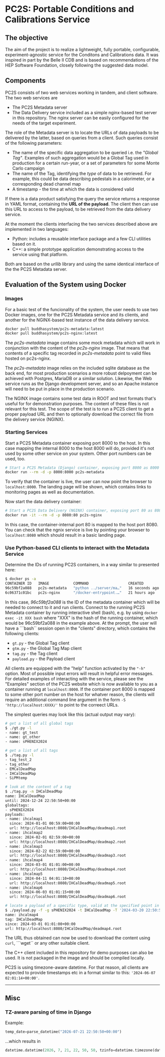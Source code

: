 # PC2S: Portable Conditions and Calibrations Service

## The objective
The aim of the project is to realize a lightweight, fully portable, configurable,
experiment-agnostic service for the Conditons and Calibrations data.
It was inspired in part by the Belle II CDB and is based on recommendations
of the HEP Software Foundation, closely following the suggested data model.

## Components

PC2S consists of two web services working in tandem, and
client software. The two web services are

* The PC2S Metadata server
* The Data Delivery service included as a simple nginx-based test server
in this repository. The nginx server can be easily configured for the needs
of the target experiment.

The role of the Metadata server is to locate the URLs of data payloads to
be delivered by the latter, based on queries from a client. Such queries
consist of the following parameters:

* The name of the specific data aggregation to be queried i.e. the *"Global Tag"*.
Examples of such aggregation would be a Global Tag used in production for a certain
run-year, or a set of parameters for some Monte Carlo campaign
* The name of the Tag, identifying the *type* of data to be retrieved. For example,
this could be data describing pedestals in a calorimeter, or a corresponding
dead channel map
* A timestamp - the time at which the data is considered valid

If there is a data product satisfying the query the service returns
a response in YAML format, containing the **URL of the payload**. The client
then can use this URL to access to the payload, to be retrieved from the data
delivery service.

At the moment the clients interfacing the two services described above are
implemented in two languages:

* Python: includes a reusable interface package and a few CLI utilities based on it.
* C++: a simple prototype application demonstrating access to the service using that platform.

Both are based on the *urllib* library and using the same identical interface
of the the PC2S Metadata server.

## Evaluation of the System using Docker

### Images

For a basic test of the funcionality of the system, the user needs to use
two Docker images, one for the PC2S Metadata service and its clients, and
another for the NGINX-based test instance of the data delivery service.

```bash
docker pull buddhasystem/pc2s-metadata:latest
docker pull buddhasystem/pc2s-nginx:latest
```

The *pc2s-metadata* image contains some mock metadata which will work
in conjunction with the content of the *pc2s-nginx* image. That means
that contents of a specific tag recorded in *pc2s-metadata* point
to valid files hosted on pc2s-nginx.

The *pc2s-metadata* image relies on the included sqlite database as the back end,
for most production scenarios a more robust delpoyment can be achieved
with Postgres, MariaDB or a similar solution. Likewise, the Web service
runs as the Django development server, and so an Apache instance will need
to be put in place in the production scenario.

The NGINX image contains some test data in ROOT and text formats that's useful
for for demonstration purposes. The content of these files is not relevant
for this test. The scope of the test is to run a PC2S client to get a proper payload
URL and then to optionally download the correct file from the delivery service (NGINX).

### Starting Services

Start a PC2S Metadata container exposing port 8000 to the host.
In this case mapping the internal 8000 to the host 8000 will do, provided
it's not used by some other service on your system. Other port numbers can
be used, too.

```bash
# Start a PC2S Metadata (Django) container, exposing port 8000 as 8000 on the host machine:
docker run --rm -d -p 8000:8000 pc2s-metadata
```

To verify that the container is live, the user can now point the browser to
```localhost:8000```. The landing page will be shown, which contains links
to monitoring pages as well as documentation.

Now start the data delivery container:
```bash
# Start a PC2S Data Delivery (NGINX) container, exposing port 80 as 8080 on the host machine:
docker run -it --rm -d -p 8080:80 pc2s-nginx
```

In this case, the container-internal port 80 is mapped to the host port 8080.
You can check that the ngnix service is live by pointing your browser to ```localhost:8080```
which should result in a basic landing page.

### Use Python-based CLI clients to interact with the Metadata Service

Determine the IDs of running PC2S containers, in a way similar to presented here:

```bash
$ docker ps -a
CONTAINER ID   IMAGE           COMMAND                  CREATED          STATUS          PORTS                                       NAMES
96c59bf2a088   pc2s-metadata   "python ../server/ma…"   16 seconds ago   Up 15 seconds   0.0.0.0:8000->8000/tcp, :::8000->8000/tcp   gifted_bhabha
6c06371c01bc   pc2s-nginx      "/docker-entrypoint.…"   21 hours ago     Up 21 hours     0.0.0.0:8080->80/tcp, :::8080->80/tcp       stoic_lamarr
```
In this case, *96c59bf2a088* is the ID of the metadata container which will be needed
to connect to it and run clients. Connect to the running PC2S Metadata container by running interactive shell (bash), e.g. by using ```docker exec -it XXX bash``` where "XXX" is the hash of the running container, which would be 96c59bf2a088 in the example above.
At the prompt, the user will have a ```bash`` session open in the "clients" directory,
which contains the following clients:

* ```gt.py``` - the Global Tag client
* ```gtm.py``` - the Global Tag Map client
* ```tag.py``` - the Tag client
* ```payload.py``` - the Payload client

All clients are equipped with the "help" function activated by the ```"-h"``` option.
Most of possible input errors will result in helpful error messages. For detailed
examples of interacting with the service, please see the "Examples" section of
the PC2S website which is now available to you as a container running at ```localhost:8000```.
If the container port 8000 is mapped to some other port number on the host
for whatver reason, the clients will require an additional command line argument
in the form ```-S 'http://localhost:XXXX/'``` to point to the correect URLs.

The simplest queries may look like this (actual output may vary):
```bash
# get a list of all global tags
$ ./gt.py -l
- name: gt_test
- name: gt_other
- name: sPHENIX2024

# get a list of all tags
$ ./tag.py -l
- tag_test_2
- tag_other
- EMCalDeadMap
- IHCalDeadMap
- SiPMtemp

# look at the content of a tag
$ ./tag.py -n IHCalDeadMap
name: IHCalDeadMap
until: 2024-12-24 22:50:50+00:00
globaltags:
- sPHENIX2024
payloads:
- name: ihcalmap1
  since: 2024-01-01 00:59:00+00:00
  url: http://localhost:8080/IHCalDeadMap/deadmap1.root
- name: ihcalmap2
  since: 2024-02-01 02:59:00+00:00
  url: http://localhost:8080/IHCalDeadMap/deadmap2.root
- name: ihcalmap3
  since: 2024-02-22 02:59:00+00:00
  url: http://localhost:8080/IHCalDeadMap/deadmap3.root
- name: ihcalmap4
  since: 2024-03-01 01:01:00+00:00
  url: http://localhost:8080/IHCalDeadMap/deadmap4.root
- name: ihcalmap5
  since: 2024-04-11 04:01:10+00:00
  url: http://localhost:8080/IHCalDeadMap/deadmap5.root
- name: ihcalmap6
  since: 2024-06-03 01:01:15+00:00
  url: http://localhost:8080/IHCalDeadMap/deadmap6.root

# locate a payload of a specific type, valid at the specified point in time
$ ./payload.py -f -g sPHENIX2024 -t IHCalDeadMap -T '2024-03-20 22:50:50+00:00'
name: ihcalmap4
tag: IHCalDeadMap
since: 2024-03-01 01:01:00+00:00
url: http://localhost:8080/IHCalDeadMap/deadmap4.root

```

The URL thus obtained can now be used to download the content using ```curl```, ```wget``
or any other suitable client.

The C++ client included in this repository for demo purposes can also be used.
It is not packaged in the image and should be compiled locally.

PC2S is using timezone-aware datetime. For that reason, all clients are expected
to provide timestamps etc in a format similar to this: ```'2024-06-07 02:01:14+00:00'```.

---
## Misc

### TZ-aware parsing of time in Django
Example:

```python
temp_date=parse_datetime("2026-07-21 22:50:50+00:00")
```

...which results in

```python
datetime.datetime(2026, 7, 21, 22, 50, 50, tzinfo=datetime.timezone(datetime.timedelta(0), '+0000'))
```
